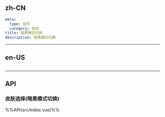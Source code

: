 ## zh-CN
```yaml
meta:
  type: 组件
  category: 其他
title: 暗黑模式切换
description: 暗黑模式切换
```
---
## en-US
```yaml

```
---


## API

### 皮肤选择(暗黑模式切换)
%%API(src/index.vue)%%
